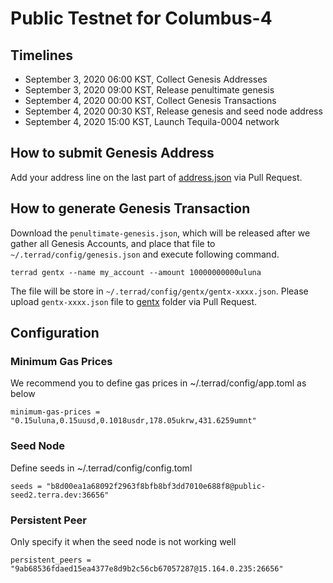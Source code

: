 # Public Testnet for Columbus-4
 
## Timelines

* September 3, 2020 06:00 KST, Collect Genesis Addresses
* September 3, 2020 09:00 KST, Release penultimate genesis
* September 4, 2020 00:00 KST, Collect Genesis Transactions
* September 4, 2020 00:30 KST, Release genesis and seed node address
* September 4, 2020 15:00 KST, Launch Tequila-0004 network


## How to submit Genesis Address
Add your address line on the last part of [address.json](address.json) via Pull Request.

## How to generate Genesis Transaction
Download the `penultimate-genesis.json`, which will be released after we gather all Genesis Accounts, and place that file to `~/.terrad/config/genesis.json` and execute following command. 
```
terrad gentx --name my_account --amount 10000000000uluna
```

The file will be store in `~/.terrad/config/gentx/gentx-xxxx.json`. Please upload `gentx-xxxx.json` file to [gentx](gentx) folder via Pull Request.

## Configuration
### Minimum Gas Prices
We recommend you to define gas prices in ~/.terrad/config/app.toml as below
```
minimum-gas-prices = "0.15uluna,0.15uusd,0.1018usdr,178.05ukrw,431.6259umnt"
```

### Seed Node
Define seeds in ~/.terrad/config/config.toml
```
seeds = "b8d00ea1a68092f2963f8bfb8bf3dd7010e688f8@public-seed2.terra.dev:36656"
```

### Persistent Peer
Only specify it when the seed node is not working well
```
persistent_peers = "9ab68536fdaed15ea4377e8d9b2c56cb67057287@15.164.0.235:26656"
```
